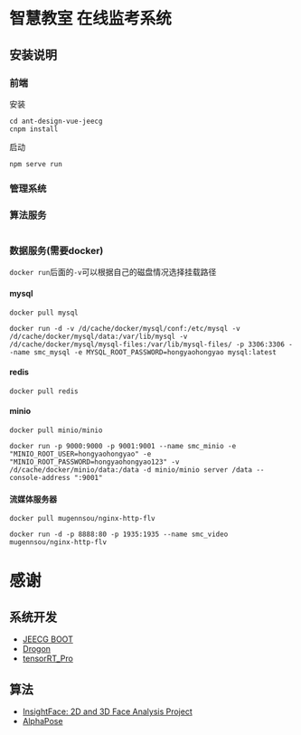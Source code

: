 # 智慧教室 在线监考系统



## 安装说明

### 前端

安装

```shell
cd ant-design-vue-jeecg
cnpm install
```

启动

``` shell
npm serve run
```

### 管理系统



### 算法服务

```

```

### 数据服务(需要docker)

`docker run`后面的`-v`可以根据自己的磁盘情况选择挂载路径

#### mysql

```shell
docker pull mysql

docker run -d -v /d/cache/docker/mysql/conf:/etc/mysql -v /d/cache/docker/mysql/data:/var/lib/mysql -v /d/cache/docker/mysql/mysql-files:/var/lib/mysql-files/ -p 3306:3306 --name smc_mysql -e MYSQL_ROOT_PASSWORD=hongyaohongyao mysql:latest
```

#### redis

```
docker pull redis
```



#### minio

```shell
docker pull minio/minio

docker run -p 9000:9000 -p 9001:9001 --name smc_minio -e "MINIO_ROOT_USER=hongyaohongyao" -e "MINIO_ROOT_PASSWORD=hongyaohongyao123" -v /d/cache/docker/minio/data:/data -d minio/minio server /data --console-address ":9001"
```



#### 流媒体服务器

```shell
docker pull mugennsou/nginx-http-flv

docker run -d -p 8888:80 -p 1935:1935 --name smc_video mugennsou/nginx-http-flv
```

# 感谢

## 系统开发

- [JEECG BOOT](https://github.com/jeecgboot/jeecg-boot) 
- [Drogon](https://github.com/drogonframework/drogon) 
- [tensorRT_Pro](https://github.com/shouxieai/tensorRT_Pro)   

## 算法

- [InsightFace: 2D and 3D Face Analysis Project](https://github.com/deepinsight/insightface) 
- [AlphaPose](https://github.com/MVIG-SJTU/AlphaPose) 